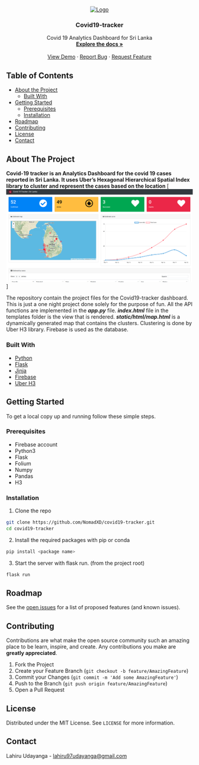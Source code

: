 

<!-- PROJECT LOGO -->
<br />
<p align="center">
  <a href="https://github.com/NomadXD/covid19-tracker.git">
    <img src="static/assets/img/virus(1).png" alt="Logo" width="80" height="80">
  </a>

  <h3 align="center">Covid19-tracker</h3>

  <p align="center">
   Covid 19 Analytics Dashboard for Sri Lanka
    <br />
    <a href="#"><strong>Explore the docs »</strong></a>
    <br />
    <br />
    <a href="#">View Demo</a>
    ·
    <a href="#">Report Bug</a>
    ·
    <a href="#">Request Feature</a>
  </p>
</p>



<!-- TABLE OF CONTENTS -->
## Table of Contents

* [About the Project](#about-the-project)
  * [Built With](#built-with)
* [Getting Started](#getting-started)
  * [Prerequisites](#prerequisites)
  * [Installation](#installation)
* [Roadmap](#roadmap)
* [Contributing](#contributing)
* [License](#license)
* [Contact](#contact)




<!-- ABOUT THE PROJECT -->
## About The Project
**Covid-19 tracker is an Analytics Dashboard for the covid 19 cases reported in Sri Lanka. It uses Uber’s Hexagonal Hierarchical Spatial Index library to cluster and represent the cases based on the location**
[![Product Name Screen Shot][product-screenshot]]

The repository contain the project files for the Covid19-tracker dashboard. This is just a one night project done solely for the purpose of fun.
All the API functions are implemented in the ***app.py*** file. ***index.html*** file in the templates folder is the view that is rendered. ***static/html/map.html*** is a dynamically generated map that contains the clusters. Clustering is done by Uber H3 library. Firebase is used as the database.     

### Built With

* [Python](https://www.python.org/)
* [Flask](https://flask.palletsprojects.com/en/1.1.x/)
* [Jinja](https://jinja.palletsprojects.com/en/2.11.x/)
* [Firebase](https://firebase.google.com/)
* [Uber H3](https://eng.uber.com/h3/)

<!-- GETTING STARTED -->
## Getting Started

To get a local copy up and running follow these simple steps.

### Prerequisites


* Firebase account
* Python3
* Flask
* Folium
* Numpy
* Pandas
* H3

### Installation
 
1. Clone the repo 
```sh
git clone https://github.com/NomadXD/covid19-tracker.git
cd covid19-tracker
```
2. Install the required packages with pip or conda
```sh
pip install <package name>
```
3. Start the server with flask run. (from the project root)
```sh
flask run
```
<!-- ROADMAP -->
## Roadmap

See the [open issues](https://github.com/github_username/repo/issues) for a list of proposed features (and known issues).



<!-- CONTRIBUTING -->
## Contributing

Contributions are what make the open source community such an amazing place to be learn, inspire, and create. Any contributions you make are **greatly appreciated**.

1. Fork the Project
2. Create your Feature Branch (`git checkout -b feature/AmazingFeature`)
3. Commit your Changes (`git commit -m 'Add some AmazingFeature'`)
4. Push to the Branch (`git push origin feature/AmazingFeature`)
5. Open a Pull Request



<!-- LICENSE -->
## License

Distributed under the MIT License. See `LICENSE` for more information.



<!-- CONTACT -->
## Contact

Lahiru Udayanga - lahiru97udayanga@gmail.com







<!-- MARKDOWN LINKS & IMAGES -->
<!-- https://www.markdownguide.org/basic-syntax/#reference-style-links -->
[contributors-shield]: https://img.shields.io/github/contributors/othneildrew/Best-README-Template.svg?style=flat-square
[contributors-url]: https://github.com/othneildrew/Best-README-Template/graphs/contributors
[forks-shield]: https://img.shields.io/github/forks/othneildrew/Best-README-Template.svg?style=flat-square
[forks-url]: https://github.com/othneildrew/Best-README-Template/network/members
[stars-shield]: https://img.shields.io/github/stars/othneildrew/Best-README-Template.svg?style=flat-square
[stars-url]: https://github.com/othneildrew/Best-README-Template/stargazers
[issues-shield]: https://img.shields.io/github/issues/othneildrew/Best-README-Template.svg?style=flat-square
[issues-url]: https://github.com/othneildrew/Best-README-Template/issues
[license-shield]: https://img.shields.io/github/license/othneildrew/Best-README-Template.svg?style=flat-square
[license-url]: https://github.com/othneildrew/Best-README-Template/blob/master/LICENSE.txt
[linkedin-shield]: https://img.shields.io/badge/-LinkedIn-black.svg?style=flat-square&logo=linkedin&colorB=555
[linkedin-url]: https://linkedin.com/in/othneildrew
[product-screenshot]: static/assets/img/cover.png


